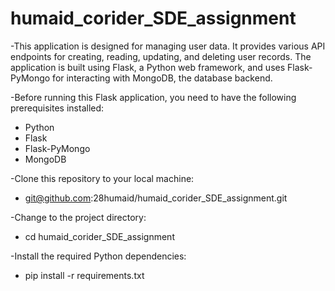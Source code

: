 # humaid_corider_SDE_assignment
-This application is designed for managing user data. It provides various API endpoints for creating, reading, updating, and deleting user records. The application is built using Flask, a Python web framework, and uses Flask-PyMongo for interacting with MongoDB, the database backend.

-Before running this Flask application, you need to have the following prerequisites installed:
  - Python
  - Flask
  - Flask-PyMongo
  - MongoDB
    
-Clone this repository to your local machine:
  - git@github.com:28humaid/humaid_corider_SDE_assignment.git
    
-Change to the project directory:
  - cd humaid_corider_SDE_assignment
    
-Install the required Python dependencies:
  - pip install -r requirements.txt
